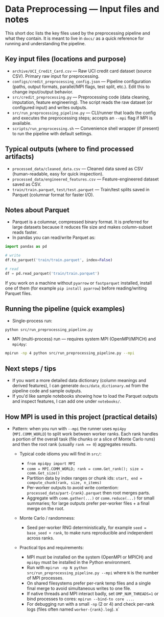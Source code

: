 # Data Preprocessing — Input files and notes

This short doc lists the key files used by the preprocessing pipeline and what they contain. It is meant to live in `docs/` as a quick reference for running and understanding the pipeline.

## Key input files (locations and purpose)

- `archive/UCI_Credit_Card.csv` — Raw UCI credit card dataset (source CSV). Primary raw input for preprocessing.
- `configs/credit_preprocessing_config.json` — Pipeline configuration (paths, output formats, parallel/MPI flags, test split, etc.). Edit this to change input/output behavior.
- `src/credit_preprocessing.py` — Preprocessing code (data cleaning, imputation, feature engineering). The script reads the raw dataset (or configured input) and writes outputs.
- `src/run_preprocessing_pipeline.py` — CLI/runner that loads the config and executes the preprocessing steps; accepts an `--mpi` flag if MPI is available.
- `scripts/run_preprocessing.sh` — Convenience shell wrapper (if present) to run the pipeline with default settings.

## Typical outputs (where to find processed artifacts)

- `processed_data/cleaned_data.csv` — Cleaned data saved as CSV (human-readable, easy for quick inspection).
- `processed_data/engineered_features.csv` — Feature-engineered dataset saved as CSV.
- `train/train.parquet`, `test/test.parquet` — Train/test splits saved in Parquet (columnar format for faster I/O).

## Notes about Parquet

- Parquet is a columnar, compressed binary format. It is preferred for large datasets because it reduces file size and makes column-subset reads faster.
- In pandas you can read/write Parquet as:

```python
import pandas as pd

# write
df.to_parquet('train/train.parquet', index=False)

# read
df = pd.read_parquet('train/train.parquet')
```

If you work on a machine without `pyarrow` or `fastparquet` installed, install one of them (for example `pip install pyarrow`) before reading/writing Parquet files.

## Running the pipeline (quick examples)

- Single-process run:

```bash
python src/run_preprocessing_pipeline.py
```

- MPI (multi-process) run — requires system MPI (OpenMPI/MPICH) and `mpi4py`:

```bash
mpirun -np 4 python src/run_preprocessing_pipeline.py --mpi
```

## Next steps / tips

- If you want a more detailed data dictionary (column meanings and derived features), I can generate `docs/data_dictionary.md` from the pipeline code and sample outputs.
- If you'd like sample notebooks showing how to load the Parquet outputs and inspect features, I can add one under `notebooks/`.

## How MPI is used in this project (practical details)

- Pattern: when you run with `--mpi` the runner uses `mpi4py` (`MPI.COMM_WORLD`) to split work between worker ranks. Each rank handles a portion of the overall task (file chunks or a slice of Monte Carlo runs) and then the root rank (usually `rank == 0`) aggregates results.

	- Typical code idioms you will find in `src/`:
		- `from mpi4py import MPI`
		- `comm = MPI.COMM_WORLD; rank = comm.Get_rank(); size = comm.Get_size()`
		- Partition data by index ranges or chunk ids: `start, end = compute_chunk(rank, size, n_items)`
		- Per-worker outputs to avoid write contention: `processed_data/part-{rank}.parquet` then root merges parts.
		- Aggregate with `comm.gather(...)` or `comm.reduce(...)` for small summaries; for large outputs prefer per-worker files + a final merge on the root.

	- Monte Carlo / randomness:
		- Seed per-worker RNG deterministically, for example `seed = base_seed + rank`, to make runs reproducible and independent across ranks.

	- Practical tips and requirements:
		- MPI must be installed on the system (OpenMPI or MPICH) and `mpi4py` must be installed in the Python environment.
		- Run with `mpirun -np N python src/run_preprocessing_pipeline.py --mpi` where `N` is the number of MPI processes.
		- On shared filesystems prefer per-rank temp files and a single final merge to avoid simultaneous writes to one file.
		- If native threads and MPI interact badly, set `OMP_NUM_THREADS=1` or bind processes to cores: `mpirun --bind-to core ...`.
		- For debugging run with a small `-np` (2 or 4) and check per-rank logs (files often named `worker-{rank}.log`).
x`
